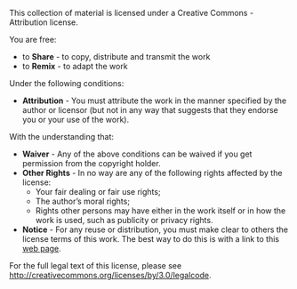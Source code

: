 This collection of material is licensed under a Creative Commons - Attribution
license.

You are free:

- to **Share** - to copy, distribute and transmit the work
- to **Remix** - to adapt the work

Under the following conditions:

- **Attribution** - You must attribute the work in the manner specified by the
  author or licensor (but not in any way that suggests that they endorse you or
  your use of the work).

With the understanding that:

- **Waiver** - Any of the above conditions can be waived if you get permission
  from the copyright holder.
- **Other Rights** - In no way are any of the following rights affected by the
  license:
  - Your fair dealing or fair use rights;
  - The author’s moral rights;
  - Rights other persons may have either in the work itself or in how the work
    is used, such as publicity or privacy rights.
- **Notice** - For any reuse or distribution, you must make clear to others the
  license terms of this work. The best way to do this is with a link to this
  [web page](http://creativecommons.org/licenses/by/3.0/).

For the full legal text of this license, please see
http://creativecommons.org/licenses/by/3.0/legalcode.
